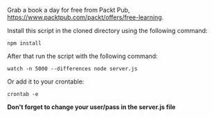 Grab a book a day for free from Packt Pub, https://www.packtpub.com/packt/offers/free-learning.

Install this script in the cloned directory using the following command:

    npm install

After that run the script with the following command:

    watch -n 5000 --differences node server.js

Or add it to your crontable:

    crontab -e
    
**Don't forget to change your user/pass in the server.js file**
